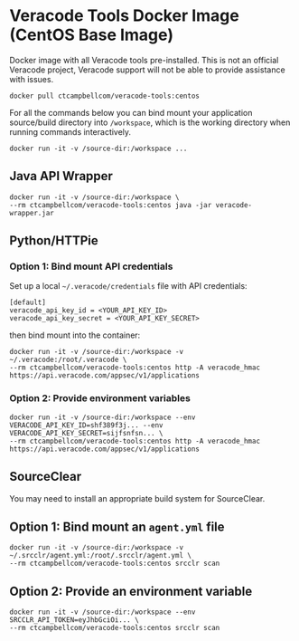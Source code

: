 # Veracode Tools Docker Image (CentOS Base Image)

Docker image with all Veracode tools pre-installed. This is not an official Veracode project, Veracode support will not be able to provide assistance with issues.

    docker pull ctcampbellcom/veracode-tools:centos

For all the commands below you can bind mount your application source/build directory into `/workspace`, which is the working directory when running commands interactively.

    docker run -it -v /source-dir:/workspace ...

## Java API Wrapper

    docker run -it -v /source-dir:/workspace \
    --rm ctcampbellcom/veracode-tools:centos java -jar veracode-wrapper.jar

## Python/HTTPie

### Option 1: Bind mount API credentials

Set up a local `~/.veracode/credentials` file with API credentials:

    [default]
    veracode_api_key_id = <YOUR_API_KEY_ID>
    veracode_api_key_secret = <YOUR_API_KEY_SECRET>

then bind mount into the container:

    docker run -it -v /source-dir:/workspace -v ~/.veracode:/root/.veracode \
    --rm ctcampbellcom/veracode-tools:centos http -A veracode_hmac https://api.veracode.com/appsec/v1/applications

### Option 2: Provide environment variables

    docker run -it -v /source-dir:/workspace --env VERACODE_API_KEY_ID=shf389f3j... --env VERACODE_API_KEY_SECRET=sijfsnfsn... \
    --rm ctcampbellcom/veracode-tools:centos http -A veracode_hmac https://api.veracode.com/appsec/v1/applications

## SourceClear

You may need to install an appropriate build system for SourceClear.

## Option 1: Bind mount an `agent.yml` file

    docker run -it -v /source-dir:/workspace -v ~/.srcclr/agent.yml:/root/.srcclr/agent.yml \
    --rm ctcampbellcom/veracode-tools:centos srcclr scan

## Option 2: Provide an environment variable

    docker run -it -v /source-dir:/workspace --env SRCCLR_API_TOKEN=eyJhbGciOi... \
    --rm ctcampbellcom/veracode-tools:centos srcclr scan
